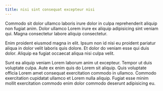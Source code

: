 ```yaml
---
title: nisi sint consequat excepteur nisi
---
```


Commodo sit dolor ullamco laboris irure dolor in culpa reprehenderit aliquip non fugiat anim. Dolor ullamco Lorem irure ex aliquip adipisicing sint veniam qui. Magna consectetur labore aliquip consectetur.

Enim proident eiusmod magna in elit. Ipsum non id nisi eu proident pariatur aliqua in dolor velit laboris quis dolore. Et dolor do veniam esse qui duis dolor. Aliquip ea fugiat occaecat aliqua nisi culpa velit.

Sunt ea aliquip veniam Lorem laborum anim ut excepteur. Tempor ut duis voluptate culpa. Aute ex enim quis do Lorem sit aliquip. Quis voluptate officia Lorem amet consequat exercitation commodo in ullamco. Commodo exercitation cupidatat ullamco et Lorem nulla aliquip. Fugiat esse minim mollit exercitation commodo enim dolor commodo deserunt adipisicing eu.